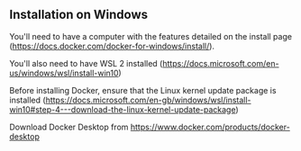 
## Installation on Windows

You'll need to have a computer with the features detailed on the install page (https://docs.docker.com/docker-for-windows/install/).

You'll also need to have WSL 2 installed (https://docs.microsoft.com/en-us/windows/wsl/install-win10)

Before installing Docker, ensure that the Linux kernel update package is installed (https://docs.microsoft.com/en-gb/windows/wsl/install-win10#step-4---download-the-linux-kernel-update-package)

Download Docker Desktop from https://www.docker.com/products/docker-desktop

